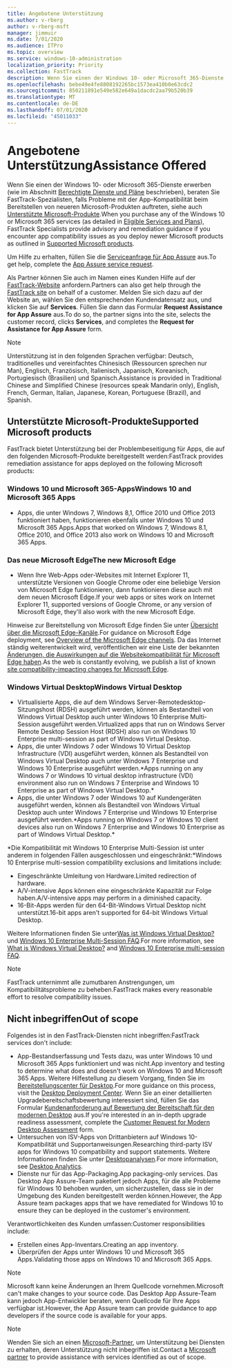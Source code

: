 ```yaml
---
title: Angebotene Unterstützung
ms.author: v-rberg
author: v-rberg-msft
manager: jimmuir
ms.date: 7/01/2020
ms.audience: ITPro
ms.topic: overview
ms.service: windows-10-administration
localization_priority: Priority
ms.collection: FastTrack
description: Wenn Sie einen der Windows 10- oder Microsoft 365-Dienste erwerben, zeigen Ihnen FastTrack-Spezialisten, wie Sie auf Windows 10 und Microsoft 365 Apps bereitstellen und ohne zusätzliche Kosten (mit einem berechtigenden Abonnement) auf dem neuesten Stand bleiben.
ms.openlocfilehash: bebe49e4fe8808192265bc1573ea410b0e63cdc2
ms.sourcegitcommit: 850211891e549e582e649a1dacdc2aa79b520b39
ms.translationtype: MT
ms.contentlocale: de-DE
ms.lasthandoff: 07/01/2020
ms.locfileid: "45011033"
---
```

# <a name="assistance-offered"></a><span data-ttu-id="cd026-103">Angebotene Unterstützung</span><span class="sxs-lookup"><span data-stu-id="cd026-103">Assistance Offered</span></span>  

<span data-ttu-id="cd026-104">Wenn Sie einen der Windows 10- oder Microsoft 365-Dienste erwerben (wie im Abschnitt [Berechtigte Dienste und Pläne](M365-eligible-services-and-plans.md) beschrieben), beraten Sie FastTrack-Spezialisten, falls Probleme mit der App-Kompatibilität beim Bereitstellen von neueren Microsoft-Produkten auftreten, siehe auch [Unterstützte Microsoft-Produkte](#supported-microsoft-products).</span><span class="sxs-lookup"><span data-stu-id="cd026-104">When you purchase any of the Windows 10 or Microsoft 365 services (as detailed in [Eligible Services and Plans](M365-eligible-services-and-plans.md)), FastTrack Specialists provide advisory and remediation guidance if you encounter app compatibility issues as you deploy newer Microsoft products as outlined in [Supported Microsoft products](#supported-microsoft-products).</span></span>

<span data-ttu-id="cd026-105">Um Hilfe zu erhalten, füllen Sie die [Serviceanfrage für App Assure](https://go.microsoft.com/fwlink/?linkid=2022721) aus.</span><span class="sxs-lookup"><span data-stu-id="cd026-105">To get help, complete the [App Assure service request](https://go.microsoft.com/fwlink/?linkid=2022721).</span></span>

<span data-ttu-id="cd026-106">Als Partner können Sie auch im Namen eines Kunden Hilfe auf der [FastTrack-Website](https://go.microsoft.com/fwlink/?linkid=780698) anfordern.</span><span class="sxs-lookup"><span data-stu-id="cd026-106">Partners can also get help through the [FastTrack site](https://go.microsoft.com/fwlink/?linkid=780698) on behalf of a customer.</span></span> <span data-ttu-id="cd026-107">Melden Sie sich dazu auf der Website an, wählen Sie den entsprechenden Kundendatensatz aus, und klicken Sie auf **Services**. Füllen Sie dann das Formular **Request Assistance for App Assure** aus.</span><span class="sxs-lookup"><span data-stu-id="cd026-107">To do so, the partner signs into the site, selects the customer record, clicks **Services**, and completes the **Request for Assistance for App Assure** form.</span></span>

> [!NOTE]
> <span data-ttu-id="cd026-108">Unterstützung ist in den folgenden Sprachen verfügbar: Deutsch, traditionelles und vereinfachtes Chinesisch (Ressourcen sprechen nur Man), Englisch, Französisch, Italienisch, Japanisch, Koreanisch, Portugiesisch (Brasilien) und Spanisch.</span><span class="sxs-lookup"><span data-stu-id="cd026-108">Assistance is provided in Traditional Chinese and Simplified Chinese (resources speak Mandarin only), English, French, German, Italian, Japanese, Korean, Portuguese (Brazil), and Spanish.</span></span> 

## <a name="supported-microsoft-products"></a><span data-ttu-id="cd026-109">Unterstützte Microsoft-Produkte</span><span class="sxs-lookup"><span data-stu-id="cd026-109">Supported Microsoft products</span></span>

<span data-ttu-id="cd026-110">FastTrack bietet Unterstützung bei der Problembeseitigung für Apps, die auf den folgenden Microsoft-Produkte bereitgestellt werden:</span><span class="sxs-lookup"><span data-stu-id="cd026-110">FastTrack provides remediation assistance for apps deployed on the following Microsoft products:</span></span>

### <a name="windows-10-and-microsoft-365-apps"></a><span data-ttu-id="cd026-111">Windows 10 und Microsoft 365-Apps</span><span class="sxs-lookup"><span data-stu-id="cd026-111">Windows 10 and Microsoft 365 Apps</span></span>

- <span data-ttu-id="cd026-112">Apps, die unter Windows 7, Windows 8,1, Office 2010 und Office 2013 funktioniert haben, funktionieren ebenfalls unter Windows 10 und Microsoft 365 Apps.</span><span class="sxs-lookup"><span data-stu-id="cd026-112">Apps that worked on Windows 7, Windows 8.1, Office 2010, and Office 2013 also work on Windows 10 and Microsoft 365 Apps.</span></span>

### <a name="the-new-microsoft-edge"></a><span data-ttu-id="cd026-113">Das neue Microsoft Edge</span><span class="sxs-lookup"><span data-stu-id="cd026-113">The new Microsoft Edge</span></span>

- <span data-ttu-id="cd026-114">Wenn Ihre Web-Apps oder-Websites mit Internet Explorer 11, unterstützte Versionen von Google Chrome oder eine beliebige Version von Microsoft Edge funktionieren, dann funktionieren diese auch mit dem neuen Microsoft Edge.</span><span class="sxs-lookup"><span data-stu-id="cd026-114">If your web apps or sites work on Internet Explorer 11, supported versions of Google Chrome, or any version of Microsoft Edge, they'll also work with the new Microsoft Edge.</span></span>

<span data-ttu-id="cd026-115">Hinweise zur Bereitstellung von Microsoft Edge finden Sie unter [Übersicht über die Microsoft Edge-Kanäle](https://docs.microsoft.com/DeployEdge/microsoft-edge-channels).</span><span class="sxs-lookup"><span data-stu-id="cd026-115">For guidance on Microsoft Edge deployment, see [Overview of the Microsoft Edge channels](https://docs.microsoft.com/DeployEdge/microsoft-edge-channels).</span></span> <span data-ttu-id="cd026-116">Da das Internet ständig weiterentwickelt wird, veröffentlichen wir eine Liste der bekannten [Änderungen, die Auswirkungen auf die Websitekompatibilität für Microsoft Edge haben](https://docs.microsoft.com/microsoft-edge/web-platform/site-impacting-changes).</span><span class="sxs-lookup"><span data-stu-id="cd026-116">As the web is constantly evolving, we publish a list of known [site compatibility-impacting changes for Microsoft Edge](https://docs.microsoft.com/microsoft-edge/web-platform/site-impacting-changes).</span></span>

### <a name="windows-virtual-desktop"></a><span data-ttu-id="cd026-117">Windows Virtual Desktop</span><span class="sxs-lookup"><span data-stu-id="cd026-117">Windows Virtual Desktop</span></span>

- <span data-ttu-id="cd026-118">Virtualisierte Apps, die auf dem Windows Server-Remotedesktop-Sitzungshost (RDSH) ausgeführt werden, können als Bestandteil von Windows Virtual Desktop auch unter Windows 10 Enterprise Multi-Session ausgeführt werden.</span><span class="sxs-lookup"><span data-stu-id="cd026-118">Virtualized apps that run on Windows Server Remote Desktop Session Host (RDSH) also run on Windows 10 Enterprise multi-session as part of Windows Virtual Desktop.</span></span>
- <span data-ttu-id="cd026-119">Apps, die unter Windows 7 oder Windows 10 Virtual Desktop Infrastructure (VDI) ausgeführt werden, können als Bestandteil von Windows Virtual Desktop auch unter Windows 7 Enterprise und Windows 10 Enterprise ausgeführt werden.\*</span><span class="sxs-lookup"><span data-stu-id="cd026-119">Apps running on any Windows 7 or Windows 10 virtual desktop infrastructure (VDI) environment also run on Windows 7 Enterprise and Windows 10 Enterprise as part of Windows Virtual Desktop.\*</span></span>
- <span data-ttu-id="cd026-120">Apps, die unter Windows 7 oder Windows 10 auf Kundengeräten ausgeführt werden, können als Bestandteil von Windows Virtual Desktop auch unter Windows 7 Enterprise und Windows 10 Enterprise ausgeführt werden.\*</span><span class="sxs-lookup"><span data-stu-id="cd026-120">Apps running on Windows 7 or Windows 10 client devices also run on Windows 7 Enterprise and Windows 10 Enterprise as part of Windows Virtual Desktop.\*</span></span>

<span data-ttu-id="cd026-121">\*Die Kompatibilität mit Windows 10 Enterprise Multi-Session ist unter anderem in folgenden Fällen ausgeschlossen und eingeschränkt:</span><span class="sxs-lookup"><span data-stu-id="cd026-121">\*Windows 10 Enterprise multi-session compatibility exclusions and limitations include:</span></span>
- <span data-ttu-id="cd026-122">Eingeschränkte Umleitung von Hardware.</span><span class="sxs-lookup"><span data-stu-id="cd026-122">Limited redirection of hardware.</span></span>
- <span data-ttu-id="cd026-123">A/V-intensive Apps können eine eingeschränkte Kapazität zur Folge haben.</span><span class="sxs-lookup"><span data-stu-id="cd026-123">A/V-intensive apps may perform in a diminished capacity.</span></span>
- <span data-ttu-id="cd026-124">16-Bit-Apps werden für den 64-Bit-Windows Virtual Desktop nicht unterstützt.</span><span class="sxs-lookup"><span data-stu-id="cd026-124">16-bit apps aren't supported for 64-bit Windows Virtual Desktop.</span></span>

<span data-ttu-id="cd026-125">Weitere Informationen finden Sie unter[Was ist Windows Virtual Desktop?](https://docs.microsoft.com/azure/virtual-desktop/overview) und [Windows 10 Enterprise Multi-Session FAQ](https://docs.microsoft.com/azure/virtual-desktop/windows-10-multisession-faq).</span><span class="sxs-lookup"><span data-stu-id="cd026-125">For more information, see [What is Windows Virtual Desktop?](https://docs.microsoft.com/azure/virtual-desktop/overview) and [Windows 10 Enterprise multi-session FAQ](https://docs.microsoft.com/azure/virtual-desktop/windows-10-multisession-faq).</span></span>

> [!NOTE]
> <span data-ttu-id="cd026-126">FastTrack unternimmt alle zumutbaren Anstrengungen, um Kompatibilitätsprobleme zu beheben.</span><span class="sxs-lookup"><span data-stu-id="cd026-126">FastTrack makes every reasonable effort to resolve compatibility issues.</span></span> 

## <a name="out-of-scope"></a><span data-ttu-id="cd026-127">Nicht inbegriffen</span><span class="sxs-lookup"><span data-stu-id="cd026-127">Out of scope</span></span>

<span data-ttu-id="cd026-128">Folgendes ist in den FastTrack-Diensten nicht inbegriffen:</span><span class="sxs-lookup"><span data-stu-id="cd026-128">FastTrack services don't include:</span></span>
- <span data-ttu-id="cd026-129">App-Bestandserfassung und Tests dazu, was unter Windows 10 und Microsoft 365 Apps funktioniert und was nicht.</span><span class="sxs-lookup"><span data-stu-id="cd026-129">App inventory and testing to determine what does and doesn't work on Windows 10 and Microsoft 365 Apps.</span></span> <span data-ttu-id="cd026-130">Weitere Hilfestellung zu diesem Vorgang, finden Sie im [Bereitstellungscenter für Desktop](https://go.microsoft.com/fwlink/?linkid=2080140).</span><span class="sxs-lookup"><span data-stu-id="cd026-130">For more guidance on this process, visit the [Desktop Deployment Center](https://go.microsoft.com/fwlink/?linkid=2080140).</span></span> <span data-ttu-id="cd026-131">Wenn Sie an einer detaillierten Upgradebereitschaftsbewertung interessiert sind, füllen Sie das Formular [Kundenanforderung auf Bewertung der Bereitschaft für den modernen Desktop](https://go.microsoft.com/fwlink/?linkid=2053818) aus.</span><span class="sxs-lookup"><span data-stu-id="cd026-131">If you're interested in an in-depth upgrade readiness assessment, complete the [Customer Request for Modern Desktop Assessment](https://go.microsoft.com/fwlink/?linkid=2053818) form.</span></span>
- <span data-ttu-id="cd026-132">Untersuchen von ISV-Apps von Drittanbietern auf Windows 10-Kompatibilität und Supportanweisungen.</span><span class="sxs-lookup"><span data-stu-id="cd026-132">Researching third-party ISV apps for Windows 10 compatibility and support statements.</span></span> <span data-ttu-id="cd026-133">Weitere Informationen finden Sie unter [Desktopanalysen](https://docs.microsoft.com/sccm/desktop-analytics/overview).</span><span class="sxs-lookup"><span data-stu-id="cd026-133">For more information, see [Desktop Analytics](https://docs.microsoft.com/sccm/desktop-analytics/overview).</span></span>
- <span data-ttu-id="cd026-134">Dienste nur für das App-Packaging.</span><span class="sxs-lookup"><span data-stu-id="cd026-134">App packaging-only services.</span></span> <span data-ttu-id="cd026-135">Das Desktop App Assure-Team paketiert jedoch Apps, für die alle Probleme für Windows 10 behoben wurden, um sicherzustellen, dass sie in der Umgebung des Kunden bereitgestellt werden können.</span><span class="sxs-lookup"><span data-stu-id="cd026-135">However, the App Assure team packages apps that we have remediated for Windows 10 to ensure they can be deployed in the customer's environment.</span></span>

<span data-ttu-id="cd026-136">Verantwortlichkeiten des Kunden umfassen:</span><span class="sxs-lookup"><span data-stu-id="cd026-136">Customer responsibilities include:</span></span>
- <span data-ttu-id="cd026-137">Erstellen eines App-Inventars.</span><span class="sxs-lookup"><span data-stu-id="cd026-137">Creating an app inventory.</span></span>
- <span data-ttu-id="cd026-138">Überprüfen der Apps unter Windows 10 und Microsoft 365 Apps.</span><span class="sxs-lookup"><span data-stu-id="cd026-138">Validating those apps on Windows 10 and Microsoft 365 Apps.</span></span>

> [!NOTE]
> <span data-ttu-id="cd026-139">Microsoft kann keine Änderungen an Ihrem Quellcode vornehmen.</span><span class="sxs-lookup"><span data-stu-id="cd026-139">Microsoft can't make changes to your source code.</span></span> <span data-ttu-id="cd026-140">Das Desktop App Assure-Team kann jedoch App-Entwickler beraten, wenn Quellcode für Ihre Apps verfügbar ist.</span><span class="sxs-lookup"><span data-stu-id="cd026-140">However, the App Assure team can provide guidance to app developers if the source code is available for your apps.</span></span>

> [!NOTE]
> <span data-ttu-id="cd026-141">Wenden Sie sich an einen [Microsoft-Partner](https://go.microsoft.com/fwlink/?linkid=2080150), um Unterstützung bei Diensten zu erhalten, deren Unterstützung nicht inbegriffen ist.</span><span class="sxs-lookup"><span data-stu-id="cd026-141">Contact a [Microsoft partner](https://go.microsoft.com/fwlink/?linkid=2080150) to provide assistance with services identified as out of scope.</span></span>


